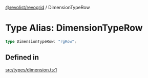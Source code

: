 [@revolist/revogrid](README.md) / DimensionTypeRow

# Type Alias: DimensionTypeRow

```ts
type DimensionTypeRow: "rgRow";
```

## Defined in

[src/types/dimension.ts:1](https://github.com/revolist/revogrid/blob/73f8a5d0a8436a360d4f96a23968accd54f79b44/src/types/dimension.ts#L1)
